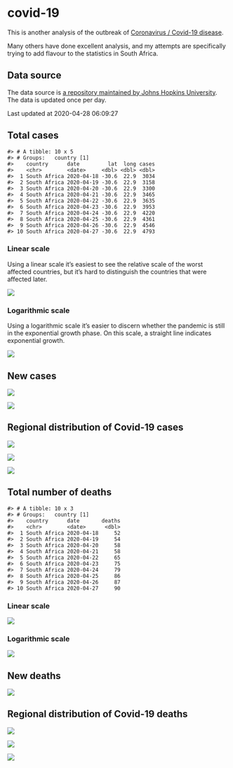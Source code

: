 
<!-- README.md is generated from README.Rmd. Please edit that file -->

# covid-19

<!-- badges: start -->

<!-- badges: end -->

This is another analysis of the outbreak of [Coronavirus / Covid-19
disease](https://en.wikipedia.org/wiki/Coronavirus_disease_2019).

Many others have done excellent analysis, and my attempts are
specifically trying to add flavour to the statistics in South Africa.

## Data source

The data source is [a repository maintained by Johns Hopkins
University](https://github.com/CSSEGISandData/COVID-19). The data is
updated once per day.

Last updated at 2020-04-28 06:09:27

## Total cases

    #> # A tibble: 10 x 5
    #> # Groups:   country [1]
    #>    country      date         lat  long cases
    #>    <chr>        <date>     <dbl> <dbl> <dbl>
    #>  1 South Africa 2020-04-18 -30.6  22.9  3034
    #>  2 South Africa 2020-04-19 -30.6  22.9  3158
    #>  3 South Africa 2020-04-20 -30.6  22.9  3300
    #>  4 South Africa 2020-04-21 -30.6  22.9  3465
    #>  5 South Africa 2020-04-22 -30.6  22.9  3635
    #>  6 South Africa 2020-04-23 -30.6  22.9  3953
    #>  7 South Africa 2020-04-24 -30.6  22.9  4220
    #>  8 South Africa 2020-04-25 -30.6  22.9  4361
    #>  9 South Africa 2020-04-26 -30.6  22.9  4546
    #> 10 South Africa 2020-04-27 -30.6  22.9  4793

### Linear scale

Using a linear scale it’s easiest to see the relative scale of the worst
affected countries, but it’s hard to distinguish the countries that were
affected later.

![](README_files/figure-gfm/unnamed-chunk-5-1.png)<!-- -->

### Logarithmic scale

Using a logarithmic scale it’s easier to discern whether the pandemic is
still in the exponential growth phase. On this scale, a straight line
indicates exponential growth.

![](README_files/figure-gfm/unnamed-chunk-6-1.png)<!-- -->

## New cases

![](README_files/figure-gfm/unnamed-chunk-7-1.png)<!-- -->

![](README_files/figure-gfm/unnamed-chunk-8-1.png)<!-- -->

## Regional distribution of Covid-19 cases

![](README_files/figure-gfm/unnamed-chunk-9-1.png)<!-- -->

![](README_files/figure-gfm/unnamed-chunk-10-1.png)<!-- -->

![](README_files/figure-gfm/unnamed-chunk-11-1.png)<!-- -->

## Total number of deaths

    #> # A tibble: 10 x 3
    #> # Groups:   country [1]
    #>    country      date       deaths
    #>    <chr>        <date>      <dbl>
    #>  1 South Africa 2020-04-18     52
    #>  2 South Africa 2020-04-19     54
    #>  3 South Africa 2020-04-20     58
    #>  4 South Africa 2020-04-21     58
    #>  5 South Africa 2020-04-22     65
    #>  6 South Africa 2020-04-23     75
    #>  7 South Africa 2020-04-24     79
    #>  8 South Africa 2020-04-25     86
    #>  9 South Africa 2020-04-26     87
    #> 10 South Africa 2020-04-27     90

### Linear scale

![](README_files/figure-gfm/unnamed-chunk-14-1.png)<!-- -->

### Logarithmic scale

![](README_files/figure-gfm/unnamed-chunk-15-1.png)<!-- -->

## New deaths

![](README_files/figure-gfm/unnamed-chunk-16-1.png)<!-- -->

## Regional distribution of Covid-19 deaths

![](README_files/figure-gfm/unnamed-chunk-17-1.png)<!-- -->

![](README_files/figure-gfm/unnamed-chunk-18-1.png)<!-- -->

![](README_files/figure-gfm/unnamed-chunk-19-1.png)<!-- -->
